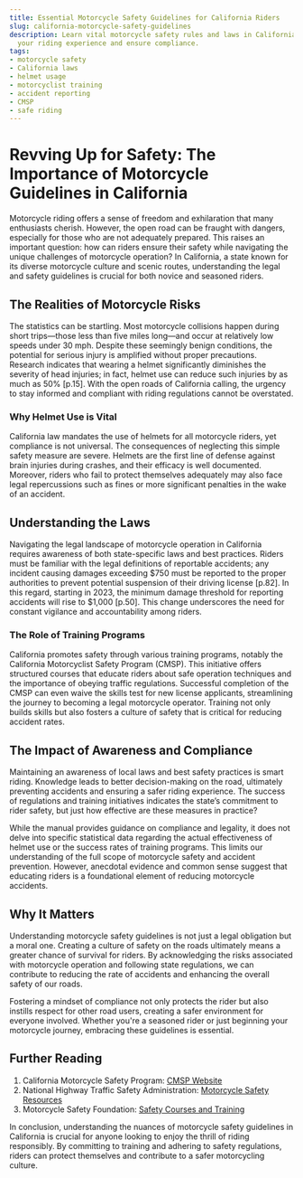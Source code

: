 ```yaml
---
title: Essential Motorcycle Safety Guidelines for California Riders
slug: california-motorcycle-safety-guidelines
description: Learn vital motorcycle safety rules and laws in California to enhance
  your riding experience and ensure compliance.
tags:
- motorcycle safety
- California laws
- helmet usage
- motorcyclist training
- accident reporting
- CMSP
- safe riding
---
```


# Revving Up for Safety: The Importance of Motorcycle Guidelines in California

Motorcycle riding offers a sense of freedom and exhilaration that many enthusiasts cherish. However, the open road can be fraught with dangers, especially for those who are not adequately prepared. This raises an important question: how can riders ensure their safety while navigating the unique challenges of motorcycle operation? In California, a state known for its diverse motorcycle culture and scenic routes, understanding the legal and safety guidelines is crucial for both novice and seasoned riders.

## The Realities of Motorcycle Risks

The statistics can be startling. Most motorcycle collisions happen during short trips—those less than five miles long—and occur at relatively low speeds under 30 mph. Despite these seemingly benign conditions, the potential for serious injury is amplified without proper precautions. Research indicates that wearing a helmet significantly diminishes the severity of head injuries; in fact, helmet use can reduce such injuries by as much as 50% [p.15]. With the open roads of California calling, the urgency to stay informed and compliant with riding regulations cannot be overstated.

### Why Helmet Use is Vital

California law mandates the use of helmets for all motorcycle riders, yet compliance is not universal. The consequences of neglecting this simple safety measure are severe. Helmets are the first line of defense against brain injuries during crashes, and their efficacy is well documented. Moreover, riders who fail to protect themselves adequately may also face legal repercussions such as fines or more significant penalties in the wake of an accident.

## Understanding the Laws

Navigating the legal landscape of motorcycle operation in California requires awareness of both state-specific laws and best practices. Riders must be familiar with the legal definitions of reportable accidents; any incident causing damages exceeding $750 must be reported to the proper authorities to prevent potential suspension of their driving license [p.82]. In this regard, starting in 2023, the minimum damage threshold for reporting accidents will rise to $1,000 [p.50]. This change underscores the need for constant vigilance and accountability among riders.

### The Role of Training Programs

California promotes safety through various training programs, notably the California Motorcyclist Safety Program (CMSP). This initiative offers structured courses that educate riders about safe operation techniques and the importance of obeying traffic regulations. Successful completion of the CMSP can even waive the skills test for new license applicants, streamlining the journey to becoming a legal motorcycle operator. Training not only builds skills but also fosters a culture of safety that is critical for reducing accident rates.

## The Impact of Awareness and Compliance

Maintaining an awareness of local laws and best safety practices is smart riding. Knowledge leads to better decision-making on the road, ultimately preventing accidents and ensuring a safer riding experience. The success of regulations and training initiatives indicates the state’s commitment to rider safety, but just how effective are these measures in practice?

While the manual provides guidance on compliance and legality, it does not delve into specific statistical data regarding the actual effectiveness of helmet use or the success rates of training programs. This limits our understanding of the full scope of motorcycle safety and accident prevention. However, anecdotal evidence and common sense suggest that educating riders is a foundational element of reducing motorcycle accidents.

## Why It Matters 

Understanding motorcycle safety guidelines is not just a legal obligation but a moral one. Creating a culture of safety on the roads ultimately means a greater chance of survival for riders. By acknowledging the risks associated with motorcycle operation and following state regulations, we can contribute to reducing the rate of accidents and enhancing the overall safety of our roads. 

Fostering a mindset of compliance not only protects the rider but also instills respect for other road users, creating a safer environment for everyone involved. Whether you're a seasoned rider or just beginning your motorcycle journey, embracing these guidelines is essential.

## Further Reading

1. California Motorcycle Safety Program: [CMSP Website](https://www.cahsponline.org)
2. National Highway Traffic Safety Administration: [Motorcycle Safety Resources](https://www.nhtsa.gov/motorcycle-safety)
3. Motorcycle Safety Foundation: [Safety Courses and Training](https://www.msf-usa.org)

In conclusion, understanding the nuances of motorcycle safety guidelines in California is crucial for anyone looking to enjoy the thrill of riding responsibly. By committing to training and adhering to safety regulations, riders can protect themselves and contribute to a safer motorcycling culture.

<script type="application/ld+json">
{
  "@context": "https://schema.org",
  "@type": "BlogPosting",
  "headline": "Essential Motorcycle Safety Guidelines for California Riders",
  "description": "Learn vital motorcycle safety rules and laws in California to enhance your riding experience and ensure compliance.",
  "datePublished": "2025-08-11",
  "dateModified": "2025-08-11",
  "mainEntityOfPage": {
    "@type": "WebPage",
    "@id": "https://example.com/california-motorcycle-safety-guidelines"
  },
  "keywords": "motorcycle safety, California laws, helmet usage, motorcyclist training, accident reporting, CMSP, safe riding",
  "author": {
    "@type": "Organization",
    "name": "Your Company"
  },
  "publisher": {
    "@type": "Organization",
    "name": "Your Company"
  }
}
</script>